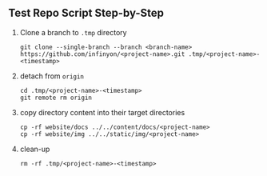 ## Test Repo Script Step-by-Step

1. Clone a branch to `.tmp` directory

    ```
    git clone --single-branch --branch <branch-name> https://github.com/infinyon/<project-name>.git .tmp/<project-name>-<timestamp>
    ```

2. detach from `origin`

    ```
    cd .tmp/<project-name>-<timestamp>
    git remote rm origin
    ```

3. copy directory content into their target directories

    ```
    cp -rf website/docs ../../content/docs/<project-name>
    cp -rf website/img ../../static/img/<project-name>
    ```

4. clean-up

    ```
    rm -rf .tmp/<project-name>-<timestamp>
    ```